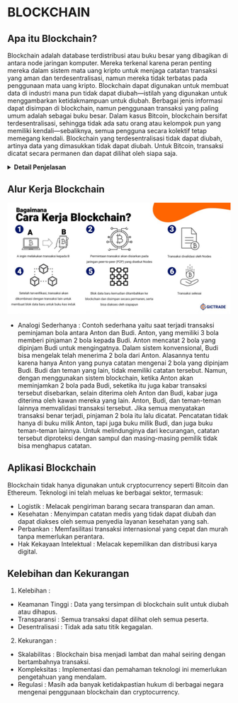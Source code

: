 # BLOCKCHAIN

## Apa itu Blockchain?

Blockchain adalah database terdistribusi atau buku besar yang dibagikan di antara node jaringan komputer. Mereka terkenal karena peran penting mereka dalam sistem mata uang kripto untuk menjaga catatan transaksi yang aman dan terdesentralisasi, namun mereka tidak terbatas pada penggunaan mata uang kripto. Blockchain dapat digunakan untuk membuat data di industri mana pun tidak dapat diubah—istilah yang digunakan untuk menggambarkan ketidakmampuan untuk diubah. Berbagai jenis informasi dapat disimpan di blockchain, namun penggunaan transaksi yang paling umum adalah sebagai buku besar. Dalam kasus Bitcoin, blockchain bersifat terdesentralisasi, sehingga tidak ada satu orang atau kelompok pun yang memiliki kendali—sebaliknya, semua pengguna secara kolektif tetap memegang kendali. Blockchain yang terdesentralisasi tidak dapat diubah, artinya data yang dimasukkan tidak dapat diubah. Untuk Bitcoin, transaksi dicatat secara permanen dan dapat dilihat oleh siapa saja.

<details>

**<summary> Detail Penjelasan </summary>**

### Desentralisasi :

- Tidak Ada Otoritas Pusat : Dalam sistem tradisional seperti bank, ada otoritas pusat yang mengelola dan memverifikasi semua transaksi. Dalam blockchain, semua peserta (node) dalam jaringan memiliki salinan yang sama dari seluruh blockchain. Tidak ada satu entitas yang memiliki kendali penuh.
- Salinan Data yang Sama : Setiap node dalam jaringan blockchain menyimpan salinan lengkap dari seluruh rantai blok. Ini berarti bahwa setiap node memiliki semua informasi yang sama, yang membuat sistem lebih tahan terhadap kegagalan dan serangan

### Struktur Blok dan Rantai :

1. Blok (Block): Data transaksi dikumpulkan ke dalam blok. Setiap blok terdiri dari beberapa elemen penting :

- Data Transaksi: Informasi mengenai transaksi yang terjadi, misalnya siapa yang mengirim apa kepada siapa.
- Hash Blok: Sebuah fingerprint digital unik dari blok tersebut yang dihasilkan menggunakan algoritma kriptografi.
- Hash Blok Sebelumnya: Fingerprint digital dari blok sebelumnya dalam rantai, yang menghubungkan blok satu dengan yang lainnya.

2. Rantai (Chain): Blok-blok ini dihubungkan secara berurutan dari awal hingga blok terbaru, membentuk sebuah rantai. Karena setiap blok berisi hash dari blok sebelumnya, ini menciptakan sebuah urutan kronologis yang sulit diubah.

### Keamanan/Security

1. Kriptografi: Blockchain menggunakan kriptografi untuk mengamankan, integritas, dan autentikasi data. Ada beberapa komponen kriptografi penting dalam blockchain, salah satunya adalah hashing.

- Hashing adalah proses di mana input data dari berbagai ukuran panjang data diubah menjadi output tetap dengan panjang tertentu. Algoritma hashing mengambil input data (disebut juga sebagai pesan) dan menghasilkan output yang disebut hash atau digest. Hash ini adalah representasi unik dari input data tersebut.

* Sifat-sifat Hashing :

```
- Deterministik: Input yang sama akan selalu menghasilkan hash yang sama.
- Cepat: Proses menghasilkan hash dari input sangat cepat.
- Output Tetap: Panjang hash selalu sama, tidak peduli seberapa besar atau kecil inputnya.
  Misalnya, SHA-256 menghasilkan hash sepanjang 256 bit.
- Pra-gambar Resisten: Sulit untuk menemukan input yang sesuai dengan hash tertentu.
- Tahan Tabrakan: Sulit untuk menemukan dua input berbeda yang menghasilkan hash yang sama.
- Avalanche Effect: Perubahan kecil pada input menghasilkan perubahan besar pada hash.
```

- Penggunaan Hashing dalam Blockchain

1.  Menghubungkan Blok :

```
- Setiap blok dalam blockchain berisi hash dari blok sebelumnya.
  Ini menciptakan koneksi berantai antara blok-blok tersebut, membentuk rantai (chain).
- Jika data dalam satu blok diubah, hash dari blok itu juga berubah. Karena setiap blok berisi hash dari blok sebelumnya,
  perubahan pada satu blok akan memutus rantai hash, membuat perubahan tersebut mudah terdeteksi.
```

2.  Mengamankan Data Transaksi :

```
- Setiap transaksi dalam blok juga dapat di-hash untuk menghasilkan hash transaksi.
- Semua hash transaksi dalam satu blok kemudian digabungkan menggunakan struktur yang disebut Merkle Tree.
  Hash root dari Merkle Tree ini dimasukkan dalam header blok.
```

3.  Proses Mining/Penambangan :

```
- Dalam mekanisme Proof of Work (PoW), miners bersaing untuk menemukan nonce (angka yang digunakan sekali) yang,
  bila digabungkan dengan data blok lainnya, menghasilkan hash yang memenuhi kondisi tertentu (misalnya, dimulai dengan sejumlah nol tertentu).
- Proses ini memerlukan banyak upaya dan daya komputasi, dan sulit untuk dihasilkan ulang tanpa melakukan pekerjaan yang sama.
```

- Contoh Hashing dalam Blockchain untuk menghubungkan blok :

1. Blok Pertama (Blok Genesis)

```
- Data: "Transaksi A"
- Hash dari Blok: SHA-256("Transaksi A") = 1111
```

2. Blok Kedua :

```
- Data: "Transaksi B"
- Hash dari Blok Sebelumnya: 1111
- Kombinasi Data: "Transaksi B" + 1111
- Hash dari Blok: SHA-256("Transaksi B" + 1111) = 2222
```

3. Blok Ketiga:

```
- Data: "Transaksi C"
- Hash dari Blok Sebelumnya: 2222
- Kombinasi Data: "Transaksi C" + 2222
- Hash dari Blok: SHA-256("Transaksi C" + 2222) = 3333
```

Jika seseorang mencoba mengubah data dalam blok kedua dari "Transaksi B" menjadi "Transaksi X", hash dari blok kedua akan berubah. Ini menyebabkan hash dari blok ketiga menjadi tidak valid, dan semua blok berikutnya juga akan menjadi tidak valid. Untuk memperbaiki rantai, peretas harus menghitung ulang semua hash dari blok yang terpengaruh, yang memerlukan waktu dan sumber daya yang sangat besar.

4.  Keamanan Tambahan dari Kriptografi

    - Tanda Tangan Digital: Setiap transaksi di blockchain ditandatangani secara digital oleh pengirim menggunakan kunci privat mereka. Node lain dapat memverifikasi tanda tangan ini dengan kunci publik pengirim.
    - Enkripsi: Meskipun data transaksi biasanya transparan, beberapa blockchain menggunakan enkripsi untuk menyembunyikan informasi sensitif.

Dengan cara ini, kriptografi dan hashing memastikan bahwa blockchain tetap aman, transparan, dan tidak dapat diubah.

5.  Immutability: Sekali data ditambahkan ke blockchain, sangat sulit untuk mengubahnya. Untuk mengubah data dalam satu blok, hash dari blok itu dan semua blok berikutnya harus diubah, yang memerlukan persetujuan mayoritas dari node dalam jaringan.

### Konsensus

Konsensus dalam konteks blockchain adalah mekanisme yang digunakan untuk mencapai kesepakatan di antara node-node dalam jaringan terdistribusi tentang keadaan data (seperti transaksi) yang valid dan harus ditambahkan ke blockchain. Karena tidak ada otoritas pusat yang mengendalikan jaringan, mekanisme konsensus memastikan bahwa semua peserta setuju pada satu versi kebenaran, yaitu blockchain yang sah dan konsisten.

1.  Mekanisme Konsensus Umum

- Proof of Work (PoW) :

```
-Cara Kerja : Miners bersaing untuk memecahkan teka-teki kriptografi yang kompleks dengan mencoba banyak kombinasi sampai menemukan solusi yang valid.
              Proses ini membutuhkan banyak daya komputasi.
-Keuntungan : Sangat aman karena membutuhkan banyak usaha dan sumber daya untuk menghasilkan blok baru.
-Kerugian   : Konsumsi energi yang tinggi dan skalabilitas rendah.
-Contoh     : Digunakan oleh Bitcoin.
```

2.  Proof of Stake (PoS) :

```
- Cara Kerja : Validator dipilih untuk membuat blok baru berdasarkan jumlah cryptocurrency yang mereka "taruh" (stake) sebagai jaminan.
               Semakin besar stake, semakin besar kemungkinan dipilih.
- Keuntungan : Konsumsi energi lebih rendah dan lebih efisien dibandingkan PoW.
- Kerugian   : Potensi sentralisasi karena validator dengan stake besar memiliki lebih banyak kekuasaan.
- Contoh     : Digunakan oleh Ethereum 2.0.
```

3.  Delegated Proof of Stake (DPoS) :

```
- Cara Kerja : Pemegang token memilih sejumlah kecil delegasi yang akan memvalidasi transaksi dan membuat blok baru atas nama mereka.
- Keuntungan : Cepat dan efisien dalam memproses transaksi.
- Kerugian   : Potensi sentralisasi karena kekuasaan terpusat pada sedikit delegasi.
 Contoh      : Digunakan oleh EOS.
```

2.  Fungsi dan Tujuan Konsensus
    - Keamanan : Melindungi jaringan dari serangan dan memastikan bahwa hanya transaksi yang valid yang ditambahkan ke blockchain.
    - Transparansi : Semua node memiliki akses ke salinan yang sama dari blockchain, sehingga tidak ada satu pihak yang dapat memanipulasi data.
    - Keandalan : Sistem dapat terus berfungsi meskipun beberapa node mengalami kegagalan atau berperilaku tidak jujur.
    - Desentralisasi : Menghindari ketergantungan pada satu otoritas pusat, memungkinkan kontrol yang lebih merata di antara peserta jaringan.

Dengan mekanisme konsensus, blockchain dapat menjaga integritas dan keamanannya dalam lingkungan yang terdesentralisasi dan tanpa kepercayaan (trustless).

### Transparansi dan Anonimitas

- Transparansi : Setiap transaksi yang pernah terjadi di blockchain dapat dilihat oleh semua node dalam jaringan. Ini memberikan tingkat transparansi yang tinggi, yang sangat berbeda dari sistem tradisional.
- Anonimitas : Meskipun semua transaksi dapat dilihat, identitas pengguna seringkali disembunyikan di balik alamat kriptografi. Ini memberikan privasi bagi pengguna sambil tetap memungkinkan verifikasi transaksi.

### Smart Contracts

- Smart Contracts: Program yang berjalan di blockchain dan dieksekusi secara otomatis ketika kondisi tertentu terpenuhi. Mereka memungkinkan otomatisasi dan pengurangan biaya transaksi. Contohnya :
  - Automatisasi Pembayaran: Sebuah smart contract dapat memastikan bahwa pembayaran dilakukan secara otomatis ketika barang dikirim.
  - Desentralisasi Aplikasi (DApps): Aplikasi yang berjalan di blockchain tanpa memerlukan server pusat.

</details>

## Alur Kerja Blockchain

![alur kerja blockchain](./Images/cara_kerja_blockchain.jpg)

- Analogi Sederhanya :
  Contoh sederhana yaitu saat terjadi transaksi peminjaman bola antara Anton dan Budi. Anton, yang memiliki 3 bola memberi pinjaman 2 bola kepada Budi. Anton mencatat 2 bola yang dipinjam Budi untuk mengingatnya. Dalam sistem konvensional, Budi bisa mengelak telah menerima 2 bola dari Anton. Alasannya tentu karena hanya Anton yang punya catatan mengenai 2 bola yang dipinjam Budi. Budi dan teman yang lain, tidak memiliki catatan tersebut. Namun, dengan menggunakan sistem blockchain, ketika Anton akan meminjamkan 2 bola pada Budi, seketika itu juga kabar transaksi tersebut disebarkan, selain diterima oleh Anton dan Budi, kabar juga diterima oleh kawan mereka yang lain. Anton, Budi, dan teman-teman lainnya memvalidasi transaksi tersebut. Jika semua menyatakan transaksi benar terjadi, pinjaman 2 bola itu lalu dicatat. Pencatatan tidak hanya di buku milik Anton, tapi juga buku milik Budi, dan juga buku teman-teman lainnya. Untuk melindunginya dari kecurangan, catatan tersebut diproteksi dengan sampul dan masing-masing pemilik tidak bisa menghapus catatan.

## Aplikasi Blockchain

Blockchain tidak hanya digunakan untuk cryptocurrency seperti Bitcoin dan Ethereum. Teknologi ini telah meluas ke berbagai sektor, termasuk:

- Logistik : Melacak pengiriman barang secara transparan dan aman.
- Kesehatan : Menyimpan catatan medis yang tidak dapat diubah dan dapat diakses oleh semua penyedia layanan kesehatan yang sah.
- Perbankan : Memfasilitasi transaksi internasional yang cepat dan murah tanpa memerlukan perantara.
- Hak Kekayaan Intelektual : Melacak kepemilikan dan distribusi karya digital.

## Kelebihan dan Kekurangan

1. Kelebihan :

- Keamanan Tinggi : Data yang tersimpan di blockchain sulit untuk diubah atau dihapus.
- Transparansi : Semua transaksi dapat dilihat oleh semua peserta.
- Desentralisasi : Tidak ada satu titik kegagalan.

2. Kekurangan :

- Skalabilitas : Blockchain bisa menjadi lambat dan mahal seiring dengan bertambahnya transaksi.
- Kompleksitas : Implementasi dan pemahaman teknologi ini memerlukan pengetahuan yang mendalam.
- Regulasi : Masih ada banyak ketidakpastian hukum di berbagai negara mengenai penggunaan blockchain dan cryptocurrency.

